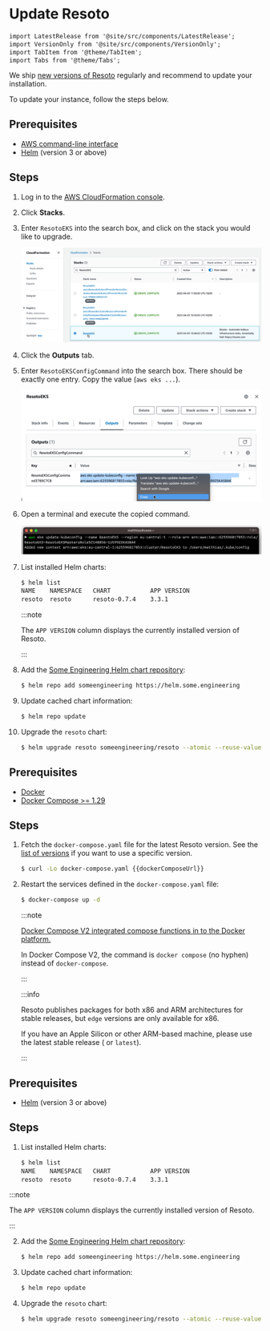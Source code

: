 # Update Resoto

```mdx-code-block
import LatestRelease from '@site/src/components/LatestRelease';
import VersionOnly from '@site/src/components/VersionOnly';
import TabItem from '@theme/TabItem';
import Tabs from '@theme/Tabs';
```

We ship [new versions of Resoto](/news) regularly and recommend to update your installation.

To update your instance, follow the steps below.

<Tabs groupId="install-method">
<TabItem value="aws" label="Amazon Web Services">

## Prerequisites

- [AWS command-line interface](https://aws.amazon.com/cli)
- [Helm](https://helm.sh) (version 3 or above)

## Steps

1. Log in to the [AWS CloudFormation console](https://console.aws.amazon.com/cloudformation).

2. Click **Stacks**.

3. Enter `ResotoEKS` into the search box, and click on the stack you would like to upgrade.

   ![Cloudformation Stacks](img/cf_stack.png)

4. Click the **Outputs** tab.

5. Enter `ResotoEKSConfigCommand` into the search box. There should be exactly one entry. Copy the value (`aws eks ...`).

   ![Cloudformation Stacks](img/cf_output.png)

6. Open a terminal and execute the copied command.

   ![Cloudformation Stacks](img/k8s_access.png)

7. List installed Helm charts:

   ```bash
   $ helm list
   ​NAME  	NAMESPACE	CHART       	APP VERSION
   ​resoto	resoto   	resoto-0.7.4	3.3.1
   ```

   :::note

   The `APP VERSION` column displays the currently installed version of Resoto.

   :::

8. Add the [Some Engineering Helm chart repository](https://helm.some.engineering):

   ```bash
   $ helm repo add someengineering https://helm.some.engineering
   ```

9. Update cached chart information:

   ```bash
   $ helm repo update
   ```

10. Upgrade the `resoto` chart:

    ```bash
    $ helm upgrade resoto someengineering/resoto --atomic --reuse-values --set image.tag={{imageTag}}
    ```

</TabItem>
<TabItem value="docker" label="Docker">

## Prerequisites

- [Docker](https://docs.docker.com/get-started#download-and-install-docker)
- [Docker Compose >= 1.29](https://docs.docker.com/compose/install)

## Steps

1. Fetch the `docker-compose.yaml` file for the latest Resoto version. See the [list of versions](https://github.com/someengineering/resoto/releases) if you want to use a specific version.

   ```bash
   $ curl -Lo docker-compose.yaml {{dockerComposeUrl}}
   ```

2. Restart the services defined in the `docker-compose.yaml` file:

   ```bash
   $ docker-compose up -d
   ```

   :::note

   [Docker Compose V2 integrated compose functions in to the Docker platform.](https://docs.docker.com/compose/#compose-v2-and-the-new-docker-compose-command)

   In Docker Compose V2, the command is `docker compose` (no hyphen) instead of `docker-compose`.

   :::

   <VersionOnly allowed="current">

   :::info

   Resoto publishes packages for both x86 and ARM architectures for stable releases, but `edge` versions are only available for x86.

   If you have an Apple Silicon or other ARM-based machine, please use the latest stable release (<LatestRelease /> or `latest`).

   :::

   </VersionOnly>

</TabItem>
<TabItem value="kubernetes" label="Kubernetes">

## Prerequisites

- [Helm](https://helm.sh) (version 3 or above)

## Steps

1. List installed Helm charts:

   ```bash
   $ helm list
   ​NAME  	NAMESPACE	CHART       	APP VERSION
   ​resoto	resoto   	resoto-0.7.4	3.3.1
   ```

:::note

The `APP VERSION` column displays the currently installed version of Resoto.

:::

2. Add the [Some Engineering Helm chart repository](https://helm.some.engineering):

   ```bash
   $ helm repo add someengineering https://helm.some.engineering
   ```

3. Update cached chart information:

   ```bash
   $ helm repo update
   ```

4. Upgrade the `resoto` chart:

   ```bash
   $ helm upgrade resoto someengineering/resoto --atomic --reuse-values --set image.tag={{imageTag}}
   ```

</TabItem>

</Tabs>
